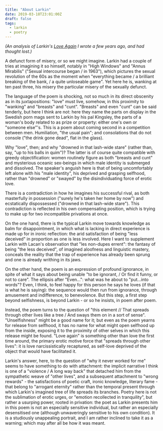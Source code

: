 ```yaml
---
title: "About Larkin"
date: 2019-03-18T23:01:00Z
draft: false
tags:
  - larkin
  - poetry
---
```

_(An analysis of Larkin's [Love Again](https://www.poetryfoundation.org/poems/48424/love-again) I wrote a few years ago, and had thought lost.)_

A defunct form of misery, or so we might imagine. Larkin had a couple
of tries at imagining it so himself, notably in "High Windows" and
"Annus Mirabilis" ("Sexual intercourse began / in 1963"), which
pictures the sexual revolution of the 60s as the moment when
"everything became / a brilliant breaking of the bank, / a quite
unloseable game". Yet here he is, wanking at ten past three, his
misery the particular misery of the sexually defunct.

The language of the poem is shocking, not so much in its direct
obscenity as in its juxtapositions: "love" must live, somehow, in this
proximity to "wanking" and "breasts" and "cunt". "Breasts" and even
"cunt" can be said tenderly, but here I think are not: here they name
the parts on display in the Swedish porn mags sent to Larkin by his
pal Kingsley, the parts of a woman's body related to as prize or
property: either one's own or "someone else"'s. This is a poem about
coming second in a competition between men. Humiliation, "the usual
pain"; and consolations that do not console ("the drink gone dead",
flat in the glass).

Why "love", then; and why "drowned in that lash-wide stare" (rather
than, say, "up to his balls in quim")? The latter is of course quite
compatible with greedy objectification: women routinely figure as both
"breasts and cunt" and mysterious oceanic sex-beings in which male
identity is submerged and dissolved. The speaker's anguish here is
that of being uncomfortably left alone with his "male identity", his
deprived and grasping selfhood, rather than "drowned" or "swayed" by
the disindividuating force of erotic love.

There is a contradiction in how he imagines his successful rival, as
both masterfully in possession ("surely he's taken her home by now")
and ecstatically dispossessed ("drowned in that lash-wide stare").
This contradiction is reflected in his own compensating position,
which is trying to make up for two incompatible privations at once.

On the one hand, there is the typical Larkin move towards knowledge as
balm for disappointment, in which what is lacking in direct experience
is made up for in ironic reflection: the arid satisfaction of being
"less deceived" in proportion as one is less involved. Here I want to
supplement Larkin with Lacan's observation that "les non-dupes
errent": the fantasy of being "the less deceived", of imagined
aloofness and linguistic mastery, conceals the reality that the trap
of experience has already been sprung and one is already writhing in
its jaws.

On the other hand, the poem is an expression of profound ignorance, in
spite of what it says about being unable "to be ignorant, / Or find it
funny, or not to care". The ellipsis after "Even...": what was he
about to "put...into words"? Even, I think, to feel happy for this
person he says he loves (if that is what he is saying): the sequence
would then run from ignorance, through amusement and indifference, to
benevolence. But this step, a first step beyond selfishness, is beyond
Larkin - or so he insists, in poem after poem.

Instead, the poem turns to the question of "this element // That
spreads through other lives like a tree / And sways them on in a sort
of sense". "Unselfishness" might be a good name for it; but even as
the poem yearns for release from selfhood, it has no name for what
might open selfhood up from the inside, exposing it to the proximity
of other selves in which this release might be found. "Love again" is
something other than love the first time around, the primary erotic
motive force that "spreads through other lives": it is love
narcissistically recaptured, as self-love deprived of the object that
would have facilitated it.

Larkin's answer, here, to the question of "why it never worked for me"
seems to have something to do with attachment: the implicit narrative
I think is one of a "violence / A long way back" that detached him
from the sympathetic weave of "other lives", and a subsequent
attachment to "wrong rewards" - the satisfactions of poetic craft,
ironic knowledge, literary fame - that belong to "arrogant eternity"
rather than the temporal present through which Larkin's imagined tree
of life spreads its branches. Poetry here is not the sublimation of
erotic urges, or "emotion recollected in tranquility", but rather a
usurping power, rooted in privation: the poet as Larkin presents him
in this poem is not an especially sensitive individual, but rather an
especially desensitised one (although unwaveringly sensitive to his
own condition). It is a studiously unappealing portrait, and I am
rather inclined to take it as a warning; which may after all be how it
was meant.
